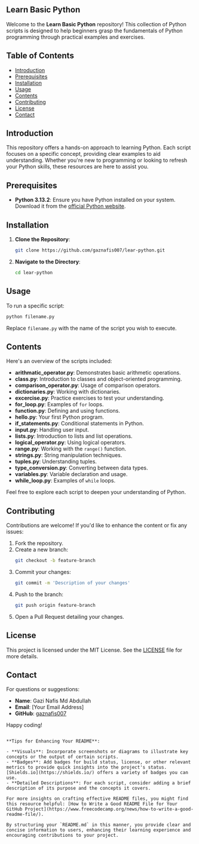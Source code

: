 
## Learn Basic Python

Welcome to the **Learn Basic Python** repository! This collection of Python scripts is designed to help beginners grasp the fundamentals of Python programming through practical examples and exercises.

## Table of Contents

- [Introduction](#introduction)
- [Prerequisites](#prerequisites)
- [Installation](#installation)
- [Usage](#usage)
- [Contents](#contents)
- [Contributing](#contributing)
- [License](#license)
- [Contact](#contact)

## Introduction

This repository offers a hands-on approach to learning Python. Each script focuses on a specific concept, providing clear examples to aid understanding. Whether you're new to programming or looking to refresh your Python skills, these resources are here to assist you.

## Prerequisites

- **Python 3.13.2**: Ensure you have Python installed on your system. Download it from the [official Python website](https://www.python.org/downloads/).

## Installation

1. **Clone the Repository**:
   ```bash
   git clone https://github.com/gaznafis007/lear-python.git
   ```
2. **Navigate to the Directory**:
   ```bash
   cd lear-python
   ```

## Usage

To run a specific script:

```bash
python filename.py
```

Replace `filename.py` with the name of the script you wish to execute.

## Contents

Here's an overview of the scripts included:

- **arithmatic_operator.py**: Demonstrates basic arithmetic operations.
- **class.py**: Introduction to classes and object-oriented programming.
- **comparison_operator.py**: Usage of comparison operators.
- **dictionaries.py**: Working with dictionaries.
- **excercise.py**: Practice exercises to test your understanding.
- **for_loop.py**: Examples of `for` loops.
- **function.py**: Defining and using functions.
- **hello.py**: Your first Python program.
- **if_statements.py**: Conditional statements in Python.
- **input.py**: Handling user input.
- **lists.py**: Introduction to lists and list operations.
- **logical_operator.py**: Using logical operators.
- **range.py**: Working with the `range()` function.
- **strings.py**: String manipulation techniques.
- **tuples.py**: Understanding tuples.
- **type_conversion.py**: Converting between data types.
- **variables.py**: Variable declaration and usage.
- **while_loop.py**: Examples of `while` loops.

Feel free to explore each script to deepen your understanding of Python.

## Contributing

Contributions are welcome! If you'd like to enhance the content or fix any issues:

1. Fork the repository.
2. Create a new branch:
   ```bash
   git checkout -b feature-branch
   ```
3. Commit your changes:
   ```bash
   git commit -m 'Description of your changes'
   ```
4. Push to the branch:
   ```bash
   git push origin feature-branch
   ```
5. Open a Pull Request detailing your changes.

## License

This project is licensed under the MIT License. See the [LICENSE](LICENSE) file for more details.

## Contact

For questions or suggestions:

- **Name**: Gazi Nafis Md Abdullah
- **Email**: [Your Email Address]
- **GitHub**: [gaznafis007](https://github.com/gaznafis007)

Happy coding!
```

**Tips for Enhancing Your README**:

- **Visuals**: Incorporate screenshots or diagrams to illustrate key concepts or the output of certain scripts.
- **Badges**: Add badges for build status, license, or other relevant metrics to provide quick insights into the project's status. [Shields.io](https://shields.io/) offers a variety of badges you can use.
- **Detailed Descriptions**: For each script, consider adding a brief description of its purpose and the concepts it covers.

For more insights on crafting effective README files, you might find this resource helpful: [How to Write a Good README File for Your GitHub Project](https://www.freecodecamp.org/news/how-to-write-a-good-readme-file/).

By structuring your `README.md` in this manner, you provide clear and concise information to users, enhancing their learning experience and encouraging contributions to your project. 